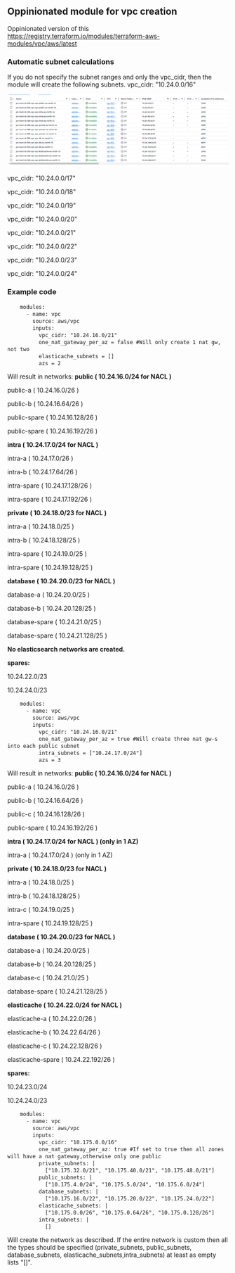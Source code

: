 ## Oppinionated module for vpc creation ##


Oppinionated version of this https://registry.terraform.io/modules/terraform-aws-modules/vpc/aws/latest

### Automatic subnet calculations ###
If you do not specify the subnet ranges and only the vpc_cidr, then the module will create the following subnets.
vpc_cidr: "10.24.0.0/16"

![10.24.0.0/16](test/size-16.png)

vpc_cidr: "10.24.0.0/17"

vpc_cidr: "10.24.0.0/18"

vpc_cidr: "10.24.0.0/19"

vpc_cidr: "10.24.0.0/20"

vpc_cidr: "10.24.0.0/21"

vpc_cidr: "10.24.0.0/22"

vpc_cidr: "10.24.0.0/23"

vpc_cidr: "10.24.0.0/24"


### Example code ###
```
    modules:
      - name: vpc
        source: aws/vpc
        inputs:
          vpc_cidr: "10.24.16.0/21"
          one_nat_gateway_per_az = false #Will only create 1 nat gw, not two
          elasticache_subnets = []
          azs = 2
```
Will result in networks:
__public ( 10.24.16.0/24 for NACL )__

public-a ( 10.24.16.0/26 )

public-b ( 10.24.16.64/26 )

public-spare ( 10.24.16.128/26 )

public-spare ( 10.24.16.192/26 )

__intra ( 10.24.17.0/24 for NACL )__

intra-a ( 10.24.17.0/26 )

intra-b ( 10.24.17.64/26 )

intra-spare ( 10.24.17.128/26 )

intra-spare ( 10.24.17.192/26 )

__private ( 10.24.18.0/23 for NACL )__

intra-a ( 10.24.18.0/25 )

intra-b ( 10.24.18.128/25 )

intra-spare ( 10.24.19.0/25 )

intra-spare ( 10.24.19.128/25 )

__database ( 10.24.20.0/23 for NACL )__

database-a ( 10.24.20.0/25 )

database-b ( 10.24.20.128/25 )

database-spare ( 10.24.21.0/25 )

database-spare ( 10.24.21.128/25 )

__No elasticsearch networks are created.__

__spares:__ 

10.24.22.0/23

10.24.24.0/23

```
    modules:
      - name: vpc
        source: aws/vpc
        inputs:
          vpc_cidr: "10.24.16.0/21"
          one_nat_gateway_per_az = true #Will create three nat gw-s into each public subnet
          intra_subnets = ["10.24.17.0/24"]
          azs = 3
```
Will result in networks:
__public ( 10.24.16.0/24 for NACL )__

public-a ( 10.24.16.0/26 )

public-b ( 10.24.16.64/26 )

public-c ( 10.24.16.128/26 )

public-spare ( 10.24.16.192/26 )


__intra ( 10.24.17.0/24 for NACL ) (only in 1 AZ)__

intra-a ( 10.24.17.0/24 ) (only in 1 AZ)


__private ( 10.24.18.0/23 for NACL )__

intra-a ( 10.24.18.0/25 )

intra-b ( 10.24.18.128/25 )

intra-c ( 10.24.19.0/25 )

intra-spare ( 10.24.19.128/25 )

__database ( 10.24.20.0/23 for NACL )__

database-a ( 10.24.20.0/25 )

database-b ( 10.24.20.128/25 )

database-c ( 10.24.21.0/25 )

database-spare ( 10.24.21.128/25 )

__elasticache ( 10.24.22.0/24 for NACL )__

elasticache-a ( 10.24.22.0/26 )

elasticache-b ( 10.24.22.64/26 )

elasticache-c ( 10.24.22.128/26 )

elasticache-spare ( 10.24.22.192/26 )

__spares:__ 

10.24.23.0/24

10.24.24.0/23


```
    modules:
      - name: vpc
        source: aws/vpc
        inputs:
          vpc_cidr: "10.175.0.0/16"
          one_nat_gateway_per_az: true #If set to true then all zones will have a nat gateway,otherwise only one public
          private_subnets: |
            ["10.175.32.0/21", "10.175.40.0/21", "10.175.48.0/21"]
          public_subnets: |
            ["10.175.4.0/24", "10.175.5.0/24", "10.175.6.0/24"]
          database_subnets: |
            ["10.175.16.0/22", "10.175.20.0/22", "10.175.24.0/22"]
          elasticache_subnets: |
            ["10.175.0.0/26", "10.175.0.64/26", "10.175.0.128/26"]
          intra_subnets: |
            []

```
Will create the network as described. If the entire network is custom then all the types should be specified (private_subnets, public_subnets, database_subnets, elasticache_subnets,intra_subnets) at least as empty lists "[]".
